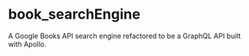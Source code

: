 # book_searchEngine
A Google Books API search engine refactored to be a GraphQL API built with Apollo. 

